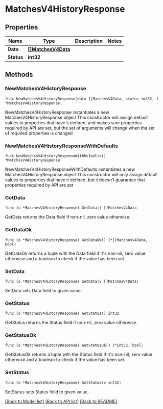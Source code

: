 # MatchesV4HistoryResponse

## Properties

Name | Type | Description | Notes
------------ | ------------- | ------------- | -------------
**Data** | [**[]MatchesV4Data**](MatchesV4Data.md) |  | 
**Status** | **int32** |  | 

## Methods

### NewMatchesV4HistoryResponse

`func NewMatchesV4HistoryResponse(data []MatchesV4Data, status int32, ) *MatchesV4HistoryResponse`

NewMatchesV4HistoryResponse instantiates a new MatchesV4HistoryResponse object
This constructor will assign default values to properties that have it defined,
and makes sure properties required by API are set, but the set of arguments
will change when the set of required properties is changed

### NewMatchesV4HistoryResponseWithDefaults

`func NewMatchesV4HistoryResponseWithDefaults() *MatchesV4HistoryResponse`

NewMatchesV4HistoryResponseWithDefaults instantiates a new MatchesV4HistoryResponse object
This constructor will only assign default values to properties that have it defined,
but it doesn't guarantee that properties required by API are set

### GetData

`func (o *MatchesV4HistoryResponse) GetData() []MatchesV4Data`

GetData returns the Data field if non-nil, zero value otherwise.

### GetDataOk

`func (o *MatchesV4HistoryResponse) GetDataOk() (*[]MatchesV4Data, bool)`

GetDataOk returns a tuple with the Data field if it's non-nil, zero value otherwise
and a boolean to check if the value has been set.

### SetData

`func (o *MatchesV4HistoryResponse) SetData(v []MatchesV4Data)`

SetData sets Data field to given value.


### GetStatus

`func (o *MatchesV4HistoryResponse) GetStatus() int32`

GetStatus returns the Status field if non-nil, zero value otherwise.

### GetStatusOk

`func (o *MatchesV4HistoryResponse) GetStatusOk() (*int32, bool)`

GetStatusOk returns a tuple with the Status field if it's non-nil, zero value otherwise
and a boolean to check if the value has been set.

### SetStatus

`func (o *MatchesV4HistoryResponse) SetStatus(v int32)`

SetStatus sets Status field to given value.



[[Back to Model list]](../README.md#documentation-for-models) [[Back to API list]](../README.md#documentation-for-api-endpoints) [[Back to README]](../README.md)


